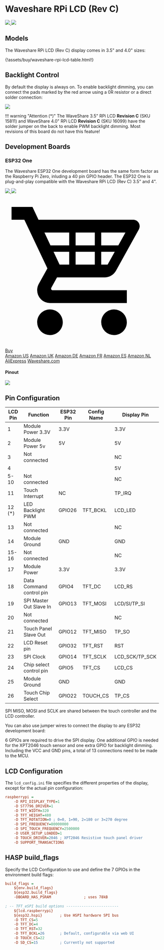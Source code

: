 <h1>Waveshare RPi LCD (Rev C)</h1>

<div class="row justify-content-center">
        <a href="https://www.waveshare.com/media/catalog/product/cache/1/image/800x800/9df78eab33525d08d6e5fb8d27136e95/4/r/4rcp-fs.jpg" data-toggle="lightbox" data-gallery="example-gallery" class="col-sm-4" data-title="WaveShare 4.0&quot; RPi LCD (Rev C)" data-footer="Copyright © 2021, Waveshare, All Rights Reserved - Permission Pending">
            <img src="https://www.waveshare.com/media/catalog/product/cache/1/image/800x800/9df78eab33525d08d6e5fb8d27136e95/4/r/4rcp-fs.jpg" class="img-fluid">
        </a>
        <a href="https://www.waveshare.com/media/catalog/product/cache/1/image/800x800/9df78eab33525d08d6e5fb8d27136e95/4/r/4rcp-bs2.jpg" data-toggle="lightbox" data-gallery="example-gallery" class="col-sm-4" data-title="WaveShare 4.0&quot; RPi LCD (Rev C)" data-footer="Copyright © 2021, Waveshare, All Rights Reserved - Permission Pending">
            <img src="https://www.waveshare.com/media/catalog/product/cache/1/image/800x800/9df78eab33525d08d6e5fb8d27136e95/4/r/4rcp-bs2.jpg" class="img-fluid">
        </a>
</div>

## Models

The Waveshare RPi LCD (Rev C) display comes in 3.5" and 4.0" sizes:

{!assets/buy/waveshare-rpi-lcd-table.html!}



## Backlight Control

By default the display is always on. To enable backlight dimming, you can connect the pads marked by the red arrow using a 0R resistor or a direct solder connection:

<div class="row justify-content-center">
    <a href="https://www.waveshare.com/w/upload/1/17/3.5inch-RPi-LCD-C-Manual-01.jpg" data-toggle="lightbox" data-gallery="example-gallery" class="col-sm-6" data-title="WaveShare 3.5&quot; RPi LCD (Rev C)" data-footer="Copyright © 2021, Waveshare, All Rights Reserved - Permission Pending">
        <img src="https://www.waveshare.com/w/upload/1/17/3.5inch-RPi-LCD-C-Manual-01.jpg" class="img-fluid">
    </a>
</div>

!!! warning "Attention (*)"
    The WaveShare 3.5" RPi LCD **Revision C** (SKU 15811) and WaveShare 4.0" RPi LCD **Revision C** (SKU 16099) have the solder jumper on the back to enable PWM backlight dimming.
    Most revisions of this board do not have this feature!


## Development Boards

### ESP32 One

The Waveshare ESP32 One development board has the same form factor as the Raspberry Pi Zero, inluding a 40 pin GPIO header.
The ESP32 One is plug-and-play compatible with the Waveshare RPi LCD (Rev C) 3.5" and 4".

<div class="row justify-content-center">
        <a href="https://www.waveshare.com/media/catalog/product/cache/1/image/800x800/9df78eab33525d08d6e5fb8d27136e95/e/s/esp32-one-kit-1.jpg" data-toggle="lightbox" data-gallery="example-gallery" class="col-sm-4" data-title="WaveShare ESP32 One" data-footer="Copyright © 2021, Waveshare, All Rights Reserved - Permission Pending">
            <img src="https://www.waveshare.com/media/catalog/product/cache/1/image/800x800/9df78eab33525d08d6e5fb8d27136e95/e/s/esp32-one-kit-1.jpg" class="img-fluid">
        </a>
        <a href="https://www.waveshare.com/img/devkit/accBoard/ESP32-One/ESP32-One-details-1.jpg" data-toggle="lightbox" data-gallery="example-gallery" class="col-sm-4" data-title="WaveShare ESP32 One" data-footer="Copyright © 2021, Waveshare, All Rights Reserved - Permission Pending">
            <img src="https://www.waveshare.com/img/devkit/accBoard/ESP32-One/ESP32-One-details-1.jpg" class="img-fluid">
        </a>
</div>

<div class="dropdown show">
    <a class="md-button md-button--primary dropdown-toggle" href="#" role="button" id="dropdownMenuLink" data-toggle="dropdown" aria-haspopup="true" aria-expanded="false"> <span class="twemoji"><svg
                xmlns="http://www.w3.org/2000/svg" viewBox="0 0 24 24">
                <path
                    d="M19 20c0 1.11-.89 2-2 2a2 2 0 0 1-2-2c0-1.11.89-2 2-2a2 2 0 0 1 2 2M7 18c-1.11 0-2 .89-2 2a2 2 0 0 0 2 2c1.11 0 2-.89 2-2s-.89-2-2-2m.2-3.37-.03.12c0 .14.11.25.25.25H19v2H7a2 2 0 0 1-2-2c0-.35.09-.68.24-.96l1.36-2.45L3 4H1V2h3.27l.94 2H20c.55 0 1 .45 1 1 0 .17-.05.34-.12.5l-3.58 6.47c-.34.61-1 1.03-1.75 1.03H8.1l-.9 1.63M8.5 11H10V9H7.56l.94 2M11 9v2h3V9h-3m3-1V6h-3v2h3m3.11 1H15v2h1l1.11-2m1.67-3H15v2h2.67l1.11-2M6.14 6l.94 2H10V6H6.14z">
                </path>
            </svg></span> Buy </a>
    <div class="dropdown-menu" aria-labelledby="dropdownMenuLink">
        <a class="dropdown-item md-typeset__table" href="https://www.amazon.com/dp/B08TBB2R2G/">Amazon US</a>
        <a class="dropdown-item md-typeset__table" href="https://www.amazon.co.uk/dp/B08TBB2R2G/">Amazon UK</a>
        <a class="dropdown-item md-typeset__table" href="https://www.amazon.de/dp/B08TBB2R2G/">Amazon DE</a>
        <a class="dropdown-item md-typeset__table" href="https://www.amazon.fr/dp/B08TBB2R2G/">Amazon FR</a>
        <a class="dropdown-item md-typeset__table" href="https://www.amazon.es/dp/B08TBB2R2G/">Amazon ES</a>
        <a class="dropdown-item md-typeset__table" href="https://www.amazon.nl/dp/B08TBB2R2G/">Amazon NL</a>
    <div class="dropdown-divider"></div>
        <a class="dropdown-item md-typeset__table" href="https://www.aliexpress.com/item/1005002055975943.html">AliExpress</a>
        <a class="dropdown-item md-typeset__table" href="https://www.waveshare.com/esp32-one.htm">Waveshare.com</a>
    </div>
</div>

#### Pinout

<a href="https://www.waveshare.com/img/devkit/accBoard/ESP32-One/ESP32-One-details-inter.jpg" data-toggle="lightbox" data-gallery="example-gallery" class="col-sm-4" data-title="WaveShare ESP32 One Pinout" data-footer="Copyright © 2021, Waveshare, All Rights Reserved - Permission Pending">
    <img src="https://www.waveshare.com/img/devkit/accBoard/ESP32-One/ESP32-One-details-inter.jpg" class="img-fluid">
</a>

## Pin Configuration

LCD Pin |Function          |ESP32 Pin  |Config Name|Display Pin |
------|--------------------|-----------|-----------|------------|
1     |Module Power 3.3V   |3.3V       |           |3.3V
2     |Module Power 5v     |5V         |           |5V
3     | Not connected      |           |           |NC
4     |                    |           |           |5V
5-10  | Not connected      |           |           |NC
11    | Touch Interrupt    |NC         |           |TP_IRQ
12 (*)| LED Backlight PWM  |GPIO26     |TFT_BCKL   |LCD_LED
13    | Not connected      |           |           |NC
14    |Module Ground       |GND        |           |GND
15-16 | Not connected      |           |           |NC
17    |Module Power        |3.3V       |           |3.3V
18    |Data Command control pin|GPIO4  |TFT_DC     |LCD_RS
19    |SPI Master Out Slave In |GPIO13 |TFT_MOSI   |LCD/SI/TP_SI
20    |Not connected       |           |           |NC
21    |Touch Panel Slave Out|GPIO12    |TFT_MISO   |TP_SO
22    |LCD Reset pin       |GPIO32     |TFT_RST    |RST
23    |SPI Clock           |GPIO14     |TFT_SCLK   |LCD_SCK/TP_SCK
24    |Chip select control pin|GPIO5   |TFT_CS     |LCD_CS
25    |Module Ground	   |GND        |           |GND
26    |Touch Chip Select   |GPIO22     |TOUCH_CS   |TP_CS

SPI MISO, MOSI and SCLK are shared between the touch controller and the LCD controller.

You can also use jumper wires to connect the display to any ESP32 development board:

6 GPIOs are required to drive the SPI display. One additional GPIO is needed for the XPT2046 touch sensor and one extra GPIO for backlight dimming.
Including the VCC and GND pins, a total of 13 connections need to be made to the MCU.


## LCD Configuration

The `lcd_config.ini` file specifies the different properties of the display, except for the actual pin configuration:

```ini
raspberrypi =
    -D RPI_DISPLAY_TYPE=1
    -D ST7796_DRIVER=1
    -D TFT_WIDTH=320
    -D TFT_HEIGHT=480
    -D TFT_ROTATION=0 ; 0=0, 1=90, 2=180 or 3=270 degree
    -D SPI_FREQUENCY=80000000
    -D SPI_TOUCH_FREQUENCY=2500000
    -D USER_SETUP_LOADED=1
    -D TOUCH_DRIVER=2046 ; XPT2046 Resistive touch panel driver
    -D SUPPORT_TRANSACTIONS
```

## HASP build_flags

Specify the LCD Configuration to use and define the 7 GPIOs in the environment build flags:

```ini
build_flags =
    ${env.build_flags}
    ${esp32.build_flags}
    -DBOARD_HAS_PSRAM               ; uses 78kB
    
; -- TFT_eSPI build options ------------------------
    ${lcd.raspberrypi}
    ${esp32.hspi}        ; Use HSPI hardware SPI bus
    -D TFT_CS=5
    -D TFT_DC=4
    -D TFT_RST=32
    -D TFT_BCKL=26       ; Default, configurable via web UI
    -D TOUCH_CS=22
    -D SD_CS=15          ; Currently not supported
```

[1]: https://www.waveshare.com/4inch-rpi-lcd-c.htm
[2]: https://www.aliexpress.com/item/32976207190.html
[3]: https://www.waveshare.com/3.5inch-rpi-lcd-c.htm
